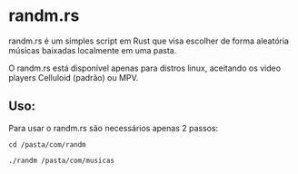 # randm.rs

randm.rs é um simples script em Rust que visa escolher de forma aleatória músicas baixadas localmente em uma pasta.

O randm.rs está disponível apenas para distros linux, aceitando os video players Celluloid (padrão) ou MPV.

## Uso:

Para usar o randm.rs são necessários apenas 2 passos:


```
cd /pasta/com/randm

./randm /pasta/com/musicas
```
